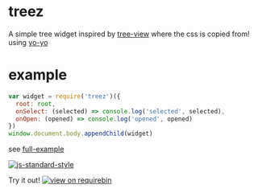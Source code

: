 # treez

A simple tree widget inspired by [tree-view] where the css is copied from!
using [yo-yo]

# example
```javascript
var widget = require('treez')({
  root: root,
  onSelect: (selected) => console.log('selected', selected),
  onOpen: (opened) => console.log('opened', opened)
})
window.document.body.appendChild(widget)
```

see [full-example]

[![js-standard-style](https://cdn.rawgit.com/feross/standard/master/badge.svg)](https://github.com/feross/standard)

Try it out! [![view on requirebin](http://requirebin.com/badge.png)](http://requirebin.com/embed?gist=98b36be0be9c529621feebf8e202acba)

[tree-view]:https://github.com/maxogden/tree-view
[yo-yo]:https://github.com/maxogden/yo-yo
[full-example]:https://github.com/JamesKyburz/treez/blob/master/example.js
